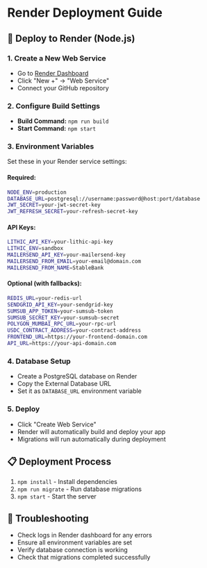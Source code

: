 # Render Deployment Guide

## 🚀 Deploy to Render (Node.js)

### 1. Create a New Web Service

- Go to [Render Dashboard](https://dashboard.render.com)
- Click "New +" → "Web Service"
- Connect your GitHub repository

### 2. Configure Build Settings

- **Build Command:** `npm run build`
- **Start Command:** `npm start`

### 3. Environment Variables

Set these in your Render service settings:

#### Required:

```bash
NODE_ENV=production
DATABASE_URL=postgresql://username:password@host:port/database
JWT_SECRET=your-jwt-secret-key
JWT_REFRESH_SECRET=your-refresh-secret-key
```

#### API Keys:

```bash
LITHIC_API_KEY=your-lithic-api-key
LITHIC_ENV=sandbox
MAILERSEND_API_KEY=your-mailersend-key
MAILERSEND_FROM_EMAIL=your-email@domain.com
MAILERSEND_FROM_NAME=StableBank
```

#### Optional (with fallbacks):

```bash
REDIS_URL=your-redis-url
SENDGRID_API_KEY=your-sendgrid-key
SUMSUB_APP_TOKEN=your-sumsub-token
SUMSUB_SECRET_KEY=your-sumsub-secret
POLYGON_MUMBAI_RPC_URL=your-rpc-url
USDC_CONTRACT_ADDRESS=your-contract-address
FRONTEND_URL=https://your-frontend-domain.com
API_URL=https://your-api-domain.com
```

### 4. Database Setup

- Create a PostgreSQL database on Render
- Copy the External Database URL
- Set it as `DATABASE_URL` environment variable

### 5. Deploy

- Click "Create Web Service"
- Render will automatically build and deploy your app
- Migrations will run automatically during deployment

## 📋 Deployment Process

1. `npm install` - Install dependencies
2. `npm run migrate` - Run database migrations
3. `npm start` - Start the server

## 🔧 Troubleshooting

- Check logs in Render dashboard for any errors
- Ensure all environment variables are set
- Verify database connection is working
- Check that migrations completed successfully
